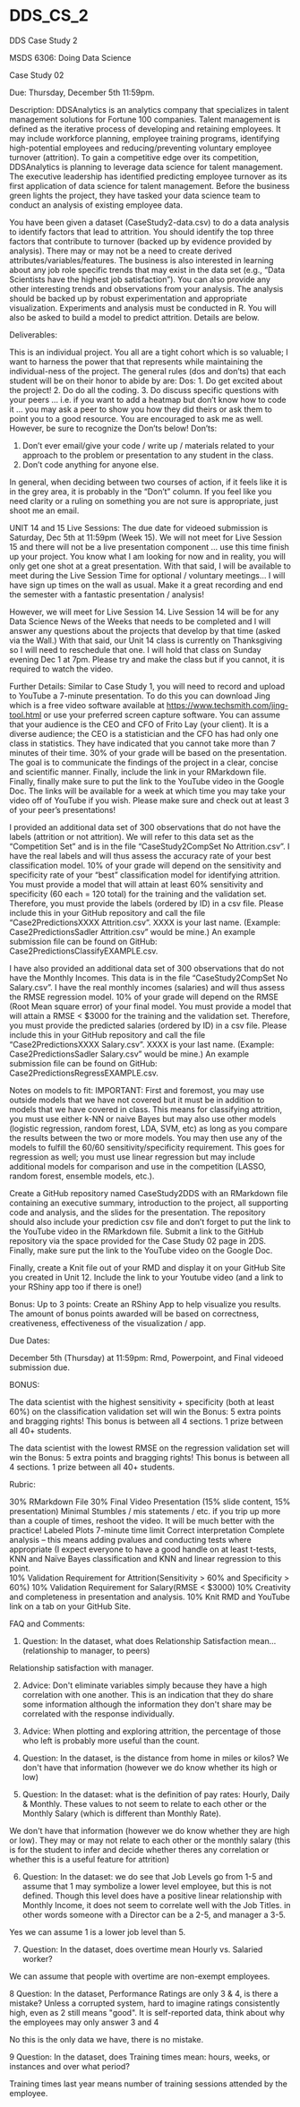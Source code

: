 # DDS_CS_2
DDS Case Study 2

MSDS 6306: Doing Data Science

Case Study 02

Due: Thursday, December 5th 11:59pm. 

Description: DDSAnalytics is an analytics company that specializes in talent management solutions for Fortune 100 companies. Talent management is defined as the iterative process of developing and retaining employees. It may include workforce planning, employee training programs, identifying high-potential employees and reducing/preventing voluntary employee turnover (attrition). To gain a competitive edge over its competition, DDSAnalytics is planning to leverage data science for talent management. The executive leadership has identified predicting employee turnover as its first application of data science for talent management. Before the business green lights the project, they have tasked your data science team to conduct an analysis of existing employee data. 

You have been given a dataset (CaseStudy2-data.csv) to do a data analysis to identify factors that lead to attrition.  You should identify the top three factors that contribute to turnover (backed up by evidence provided by analysis). There may or may not be a need to create derived attributes/variables/features. The business is also interested in learning about any job role specific trends that may exist in the data set (e.g., “Data Scientists have the highest job satisfaction”). You can also provide any other interesting trends and observations from your analysis. The analysis should be backed up by robust experimentation and appropriate visualization. Experiments and analysis must be conducted in R. You will also be asked to build a model to predict attrition.  Details are below.  


Deliverables:  

This is an individual project.  You all are a tight cohort which is so valuable; I want to harness the power that that represents while maintaining the individual-ness of the project.  The general rules (dos and don’ts) that each student will be on their honor to abide by are:
Dos:
	1. Do get excited about the project!
	2. Do do all the coding. 
	3. Do discuss specific questions with your peers … i.e. if you want to add a heatmap 
but don’t know how to code it … you may ask a peer to show you how they did theirs or ask them to point you to a good resource.  You are encouraged to ask me as well.  However, be sure to recognize the Don’ts below!
Don’ts:
1. Don’t ever email/give your code / write up / materials related to your approach to the 
problem or presentation to any student in the class. 
2. Don’t code anything for anyone else.


In general, when deciding between two courses of action, if it feels like it is in the grey area, it is probably in the “Don’t” column.  If you feel like you need clarity or a ruling on something you are not sure is appropriate, just shoot me an email. 


UNIT 14 and 15 Live Sessions:
The due date for videoed submission is Saturday, Dec 5th at 11:59pm (Week 15). We will not meet for Live Session 15 and there will not be a live presentation component … use this time finish up your project. You know what I am looking for now and in reality, you will only get one shot at a great presentation.  With that said, I will be available to meet during the Live Session Time for optional / voluntary meetings… I will have sign up times on the wall as usual.   Make it a great recording and end the semester with a fantastic presentation / analysis!

 However, we will meet for Live Session 14.  Live Session 14 will be for any Data Science News of the Weeks that needs to be completed and I will answer any questions about the projects that develop by that time (asked via the Wall.) With that said, our Unit 14 class is currently on Thanksgiving so I will need to reschedule that one.  I will hold that class on Sunday evening Dec 1 at 7pm.  Please try and make the class but if you cannot, it is required to watch the video.   

Further Details:
Similar to Case Study 1, you will need to record and upload to YouTube a 7-minute presentation.  To do this you can download Jing which is a free video software available at https://www.techsmith.com/jing-tool.html or use your preferred screen capture software.  You can assume that your audience is the CEO and CFO of Frito Lay (your client).  It is a diverse audience; the CEO is a statistician and the CFO has had only one class in statistics.  They have indicated that you cannot take more than 7 minutes of their time. 30% of your grade will be based on the presentation. The goal is to communicate the findings of the project in a clear, concise and scientific manner.  Finally, include the link in your RMarkdown file.  Finally, finally make sure to put the link to the YouTube video in the Google Doc.  The links will be available for a week at which time you may take your video off of YouTube if you wish.  Please make sure and check out at least 3 of your peer’s presentations!  

I provided an additional data set of 300 observations that do not have the labels (attrition or not attrition).  We will refer to this data set as the “Competition Set” and is in the file “CaseStudy2CompSet No Attrition.csv”.  I have the real labels and will thus assess the accuracy rate of your best classification model. 10% of your grade will depend on the sensitivity and specificity rate of your “best” classification model for identifying attrition.  You must provide a model that will attain at least 60% sensitivity and specificity (60 each = 120 total) for the training and the validation set.  Therefore, you must provide the labels (ordered by ID) in a csv file.  Please include this in your GitHub repository and call the file “Case2PredictionsXXXX Attrition.csv”.  XXXX is your last name.  (Example: Case2PredictionsSadler Attrition.csv” would be mine.)  An example submission file can be found on GitHub: Case2PredictionsClassifyEXAMPLE.csv.

I have also provided an additional data set of 300 observations that do not have the Monthly Incomes.  This data is in the file “CaseStudy2CompSet No Salary.csv”.  I have the real monthly incomes (salaries) and will thus assess the RMSE regression model. 10% of your grade will depend on the RMSE (Root Mean square error) of your final model.  You must provide a model that will attain a RMSE < $3000 for the training and the validation set.  Therefore, you must provide the predicted salaries (ordered by ID) in a csv file.  Please include this in your GitHub repository and call the file “Case2PredictionsXXXX Salary.csv”.  XXXX is your last name.  (Example: Case2PredictionsSadler Salary.csv” would be mine.)  An example submission file can be found on GitHub: Case2PredictionsRegressEXAMPLE.csv.

Notes on models to fit: IMPORTANT: First and foremost, you may use outside models that we have not covered but it must be in addition to models that we have covered in class. This means for classifying attrition, you must use either k-NN or naive Bayes but may also use other models (logistic regression, random forest, LDA, SVM, etc) as long as you compare the results between the two or more models.  You may then use any of the models to fulfill the 60/60 sensitivity/specificity requirement.  This goes for regression as well; you must use linear regression but may include additional models for comparison and use in the competition (LASSO, random forest, ensemble models, etc.).  


Create a GitHub repository named CaseStudy2DDS with an RMarkdown file containing an executive summary, introduction to the project, all supporting code and analysis, and the slides for the presentation.  The repository should also include your prediction csv file and don’t forget to put the link to the YouTube video in the RMarkdown file.  Submit a link to the GitHub repository via the space provided for the Case Study 02 page in 2DS. Finally, make sure put the link to the YouTube video on the Google Doc.  

Finally, create a Knit file out of your RMD and display it on your GitHub Site you created in Unit 12.  Include the link to your Youtube video (and a link to your RShiny app too if there is one!)

Bonus: Up to 3 points:  Create an RShiny App to help visualize you results.  The amount of bonus points awarded will be based on correctness, creativeness, effectiveness of the visualization / app. 

Due Dates: 

December 5th (Thursday) at 11:59pm: Rmd, Powerpoint, and Final videoed submission due.  
				         


BONUS:

The data scientist with the highest sensitivity + specificity (both at least 60%) on the classification validation set will win the Bonus: 5 extra points and bragging rights!  This bonus is between all 4 sections.  1 prize between all 40+ students. 

The data scientist with the lowest RMSE on the regression validation set will win the Bonus: 5 extra points and bragging rights!  This bonus is between all 4 sections.  1 prize between all 40+ students.


Rubric:  

30% RMarkdown File
30% Final Video Presentation (15% slide content, 15% presentation)
	Minimal Stumbles / mis statements / etc.  if you trip up more than a couple of times, reshoot the video.  It 
will be much better with the practice!
	Labeled Plots
	7-minute time limit
	Correct interpretation
	Complete analysis – this means adding pvalues and conducting tests where appropriate (I expect 
everyone to have a good handle on at least t-tests, KNN and Naïve Bayes classification and KNN and linear regression to this point.  
10% Validation Requirement for Attrition(Sensitivity > 60% and Specificity > 60%)
10% Validation Requirement for Salary(RMSE < $3000)
10% Creativity and completeness in presentation and analysis.
10% Knit RMD and YouTube link on a tab on your GitHub Site.




FAQ and Comments:

1.  Question: In the dataset, what does Relationship Satisfaction mean...(relationship to manager, to peers)

Relationship satisfaction with manager. 

2. Advice: Don't eliminate variables simply because they have a high correlation with one another.  This is an indication that they do share some information although the information they don't share may be correlated with the response individually.  

3. Advice: When plotting and exploring attrition, the percentage of those who left is probably more useful than the count.  

4. Question: In the dataset, is the distance from home in miles or kilos?
We don't have that information (however we do know whether its high or low)


5.  Question: In the dataset: what is the definition of pay rates: Hourly, Daily & Monthly.  These values to not seem to relate to each other or the Monthly Salary (which is different than Monthly Rate).
 
We don't have that information (however we do know whether they are high or low). They may or may not relate to each other or the monthly salary (this is for the student to infer and decide whether theres any correlation or whether this is a useful feature for attrition)

6. Question: In the dataset: we do see that Job Levels go from 1-5 and assume that 1 may symbolize a lower level employee, but this is not defined.  Though this level does have a positive linear relationship with Monthly Income, it does not seem to correlate well with the Job Titles. in other words someone with a Director can be a 2-5, and manager a 3-5.

Yes we can assume 1 is a lower job level than 5. 

7. Question: In the dataset, does overtime mean Hourly vs. Salaried worker?


We can assume that people with overtime are non-exempt employees. 

8 Question: In the dataset, Performance Ratings are only 3 & 4, is there a mistake?  Unless a corrupted system, hard to imagine ratings consistently high, even as 2 still means "good".
It is self-reported data, think about why the employees may only answer 3 and 4

No this is the only data we have, there is no mistake. 

9 Question: In the dataset, does Training times mean: hours, weeks, or instances and over what period?

Training times last year means number of training sessions attended by the employee. 
